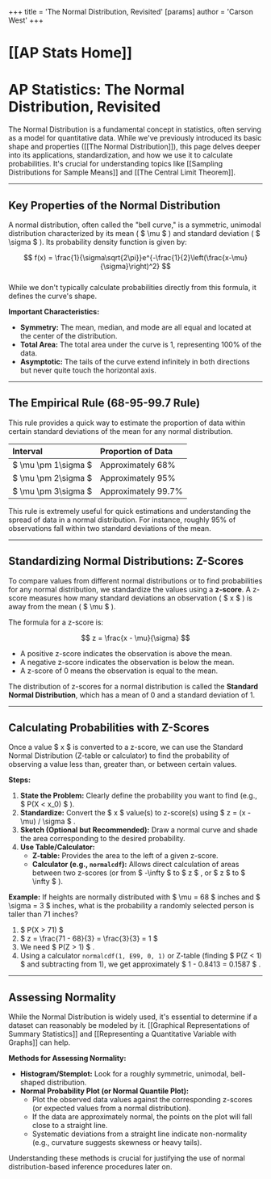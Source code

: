 +++
 title = 'The Normal Distribution, Revisited'
[params]
	author = 'Carson West'
+++
# [[AP Stats Home]]
# AP Statistics: The Normal Distribution, Revisited

The Normal Distribution is a fundamental concept in statistics, often serving as a model for quantitative data. While we've previously introduced its basic shape and properties ([[The Normal Distribution]]), this page delves deeper into its applications, standardization, and how we use it to calculate probabilities. It's crucial for understanding topics like [[Sampling Distributions for Sample Means]] and [[The Central Limit Theorem]].

---

## Key Properties of the Normal Distribution

A normal distribution, often called the "bell curve," is a symmetric, unimodal distribution characterized by its mean ( $ \mu $ ) and standard deviation ( $ \sigma $ ). Its probability density function is given by:

 $$  f(x) = \frac{1}{\sigma\sqrt{2\pi}}e^{-\frac{1}{2}\left(\frac{x-\mu}{\sigma}\right)^2}  $$  
While we don't typically calculate probabilities directly from this formula, it defines the curve's shape.

**Important Characteristics:**
*   **Symmetry:** The mean, median, and mode are all equal and located at the center of the distribution.
*   **Total Area:** The total area under the curve is 1, representing 100% of the data.
*   **Asymptotic:** The tails of the curve extend infinitely in both directions but never quite touch the horizontal axis.

---

## The Empirical Rule (68-95-99.7 Rule)

This rule provides a quick way to estimate the proportion of data within certain standard deviations of the mean for any normal distribution.

| Interval               | Proportion of Data |
| :--------------------- | :----------------- |
|  $ \mu \pm 1\sigma $       | Approximately 68%  |
|  $ \mu \pm 2\sigma $       | Approximately 95%  |
|  $ \mu \pm 3\sigma $       | Approximately 99.7% |

This rule is extremely useful for quick estimations and understanding the spread of data in a normal distribution. For instance, roughly 95% of observations fall within two standard deviations of the mean.

---

## Standardizing Normal Distributions: Z-Scores

To compare values from different normal distributions or to find probabilities for any normal distribution, we standardize the values using a **z-score**. A z-score measures how many standard deviations an observation ( $ x $ ) is away from the mean ( $ \mu $ ).

The formula for a z-score is:

 $$  z = \frac{x - \mu}{\sigma}  $$  
*   A positive z-score indicates the observation is above the mean.
*   A negative z-score indicates the observation is below the mean.
*   A z-score of 0 means the observation is equal to the mean.

The distribution of z-scores for a normal distribution is called the **Standard Normal Distribution**, which has a mean of 0 and a standard deviation of 1.

---

## Calculating Probabilities with Z-Scores

Once a value  $ x $  is converted to a z-score, we can use the Standard Normal Distribution (Z-table or calculator) to find the probability of observing a value less than, greater than, or between certain values.

**Steps:**
1.  **State the Problem:** Clearly define the probability you want to find (e.g.,  $ P(X < x_0) $ ).
2.  **Standardize:** Convert the  $ x $  value(s) to z-score(s) using  $ z = (x - \mu) / \sigma $ .
3.  **Sketch (Optional but Recommended):** Draw a normal curve and shade the area corresponding to the desired probability.
4.  **Use Table/Calculator:**
    *   **Z-table:** Provides the area to the left of a given z-score.
    *   **Calculator (e.g., `normalcdf`):** Allows direct calculation of areas between two z-scores (or from  $ -\infty $  to  $ z $ , or  $ z $  to  $ \infty $ ).

**Example:** If heights are normally distributed with  $ \mu = 68 $  inches and  $ \sigma = 3 $  inches, what is the probability a randomly selected person is taller than 71 inches?
1.   $ P(X > 71) $ 
2.   $ z = \frac{71 - 68}{3} = \frac{3}{3} = 1 $ 
3.  We need  $ P(Z > 1) $ .
4.  Using a calculator `normalcdf(1, E99, 0, 1)` or Z-table (finding  $ P(Z < 1) $  and subtracting from 1), we get approximately  $ 1 - 0.8413 = 0.1587 $ .

---

## Assessing Normality

While the Normal Distribution is widely used, it's essential to determine if a dataset can reasonably be modeled by it. [[Graphical Representations of Summary Statistics]] and [[Representing a Quantitative Variable with Graphs]] can help.

**Methods for Assessing Normality:**
*   **Histogram/Stemplot:** Look for a roughly symmetric, unimodal, bell-shaped distribution.
*   **Normal Probability Plot (or Normal Quantile Plot):**
    *   Plot the observed data values against the corresponding z-scores (or expected values from a normal distribution).
    *   If the data are approximately normal, the points on the plot will fall close to a straight line.
    *   Systematic deviations from a straight line indicate non-normality (e.g., curvature suggests skewness or heavy tails).

Understanding these methods is crucial for justifying the use of normal distribution-based inference procedures later on.